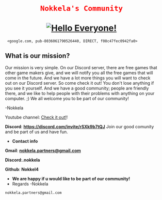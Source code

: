 <div align="center">
  <h1 align="center">
  <code style="color : red">Nokkela's Community</code>
    <br />
    <br />
    <a href="Nokkel4.github.io">
      <img src="https://img.freepik.com/premium-photo/computer-code-screen-with-skull-representing_9493-22938.jpg" alt="Hello Everyone!">
    </a>
  </h1>
</div>

<script async src="https://pagead2.googlesyndication.com/pagead/js/adsbygoogle.js?client=ca-pub-8036061790526440"
     crossorigin="anonymous"></script>
     <google.com, pub-8036061790526440, DIRECT, f08c47fec0942fa0>
     
## What is our mission?

Our mission is very simple. On our Discord server, there are free games that other game makers give, and we will notify you all the free games that will come in the future. And we have a lot more things you will want to check out on our Discord server. So come check it out! You don't lose anything if you see it yourself. And we have a good community; people are friendly there, and we like to help people with their problems with anything on your computer. ;) We all welcome you to be part of our community!

-Nokkela

Youtube channel: [Check it out!](https://www.youtube.com/channel/UC9KtaRqqR354AzTb-udDI6w)!

**Discord**: **https://discord.com/invite/rSXk9b7tQJ** Join our good comunity and be part of us and have fun.


- **Contact info**

**Gmail**: **nokkela.partners@gmail.com**

**Discord**:**.nokkela**

**Github**: **Nokkel4**

<script async src="https://pagead2.googlesyndication.com/pagead/js/adsbygoogle.js?client=ca-pub-8036061790526440"
     crossorigin="anonymous"></script>
     
- **We are happy if u would like to be part of our community!**
- Regards -Nokkela
  


```bash
nokkela.partners@gmail.com
```


